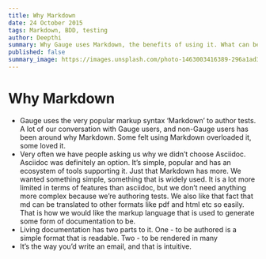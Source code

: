 ```yaml
---
title: Why Markdown
date: 24 October 2015
tags: Markdown, BDD, testing
author: Deepthi
summary: Why Gauge uses Markdown, the benefits of using it. What can be the limitations of using Markdown. Why is it useful for test specification.
published: false
summary_image: https://images.unsplash.com/photo-1463003416389-296a1ad37ca0?ixlib=rb-0.3.5&q=80&fm=jpg&crop=entropy&s=1bed2a6743851633b655ae774c15ac07
---
```


# Why Markdown

- Gauge uses the very popular markup syntax ‘Markdown’ to author tests. A lot of our conversation with Gauge users, and non-Gauge users has been around why Markdown. Some felt using Markdown overloaded it, some loved it.
- Very often we have people asking us why we didn’t choose Asciidoc. Asciidoc was definitely an option. It’s simple, popular and has an ecosystem of tools supporting it. Just that Markdown has more. We wanted something simple, something that is widely used. It is a lot more limited in terms of features than asciidoc, but we don’t need anything more complex because we’re authoring tests. We also like that fact that md can be translated to other formats like pdf and html etc so easily. That is how we would like the markup language that is used to generate some form of documentation to be.
- Living documentation has two parts to it. One - to be authored is a simple format that is readable. Two - to be rendered in many
- It’s the way you’d write an email, and that is intuitive.
